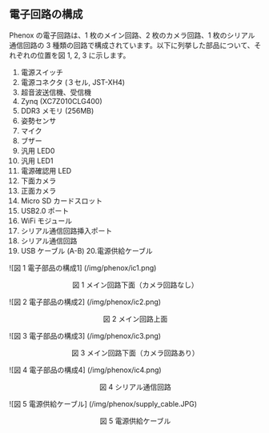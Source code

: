## 電子回路の構成

Phenox の電子回路は、1 枚のメイン回路、2 枚のカメラ回路、1 枚のシリアル通信回路の 3 種類の回路で構成されています。以下に列挙した部品について、それぞれの位置を図 1, 2, 3 に示します。
1. 電源スイッチ2. 電源コネクタ (３セル, JST-XH4)
3. 超音波送信機、受信機4. Zynq (XC7Z010CLG400)5. DDR3 メモリ (256MB)6. 姿勢センサ7. マイク8. ブザー9. 汎用 LED010. 汎用 LED111. 電源確認用 LED 
12. 下面カメラ13. 正面カメラ14. Micro SD カードスロット
15. USB2.0 ポート16. WiFi モジュール17. シリアル通信回路挿入ポート
18. シリアル通信回路19. USB ケーブル (A-B) 20.電源供給ケーブル

![図 1 電子部品の構成1] (/img/phenox/ic1.png)
<div align="center">図 1 メイン回路下面（カメラ回路なし）</div>

![図 2 電子部品の構成2] (/img/phenox/ic2.png)
<div align="center">図 2 メイン回路上面</div>

![図 3 電子部品の構成3] (/img/phenox/ic3.png)
<div align="center">図 3 メイン回路下面（カメラ回路あり）</div>

![図 4 電子部品の構成4] (/img/phenox/ic4.png)
<div align="center">図 4 シリアル通信回路</div>

![図 5 電源供給ケーブル] (/img/phenox/supply_cable.JPG)
<div align="center">図 5 電源供給ケーブル</div>


